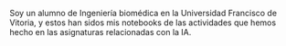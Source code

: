 Soy un alumno de Ingeniería biomédica en la Universidad Francisco de Vitoria, y estos han sidos mis notebooks de las actividades que hemos hecho en las asignaturas relacionadas con la IA.
